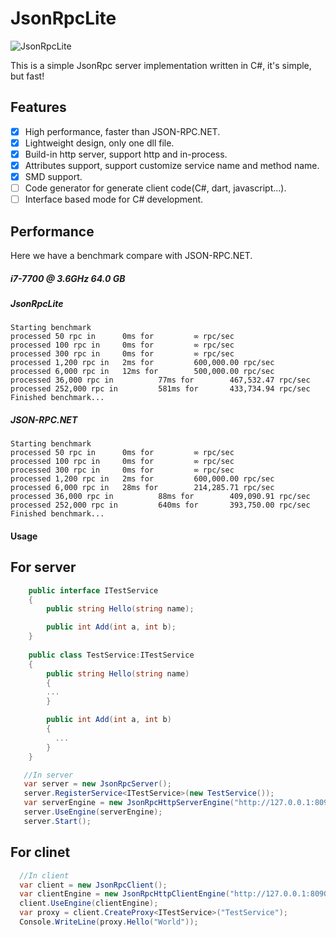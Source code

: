 # JsonRpcLite

![JsonRpcLite](https://github.com/ithinkso117/JsonRpcLite/workflows/JsonRpcLite/badge.svg)

This is a simple JsonRpc server implementation written in C#, it's simple, but fast!

## Features
- [x] High performance, faster than JSON-RPC.NET.
- [x] Lightweight design, only one dll file.
- [x] Build-in http server, support http and in-process.
- [x] Attributes support, support customize service name and method name.
- [x] SMD support.
- [ ] Code generator for generate client code(C#, dart, javascript...).
- [ ] Interface based mode for C# development.

## Performance

Here we have a benchmark compare with JSON-RPC.NET.
##### i7-7700 @ 3.6GHz 64.0 GB

##### JsonRpcLite
```dos
Starting benchmark
processed 50 rpc in      0ms for         ∞ rpc/sec
processed 100 rpc in     0ms for         ∞ rpc/sec
processed 300 rpc in     0ms for         ∞ rpc/sec
processed 1,200 rpc in   2ms for         600,000.00 rpc/sec
processed 6,000 rpc in   12ms for        500,000.00 rpc/sec
processed 36,000 rpc in          77ms for        467,532.47 rpc/sec
processed 252,000 rpc in         581ms for       433,734.94 rpc/sec
Finished benchmark...
```

##### JSON-RPC.NET
```dos
Starting benchmark
processed 50 rpc in      0ms for         ∞ rpc/sec
processed 100 rpc in     0ms for         ∞ rpc/sec
processed 300 rpc in     0ms for         ∞ rpc/sec
processed 1,200 rpc in   2ms for         600,000.00 rpc/sec
processed 6,000 rpc in   28ms for        214,285.71 rpc/sec
processed 36,000 rpc in          88ms for        409,090.91 rpc/sec
processed 252,000 rpc in         640ms for       393,750.00 rpc/sec
Finished benchmark...
```

#### Usage
## For server
```csharp
    public interface ITestService
    {
        public string Hello(string name);

        public int Add(int a, int b);
    }
    
    public class TestService:ITestService
    {
		public string Hello(string name)
		{ 
		...
		}

        public int Add(int a, int b)
        {
          ...
        }
    }

   //In server
   var server = new JsonRpcServer();
   server.RegisterService<ITestService>(new TestService());
   var serverEngine = new JsonRpcHttpServerEngine("http://127.0.0.1:8090/");
   server.UseEngine(serverEngine);
   server.Start();
```

## For clinet
```csharp
  //In client
  var client = new JsonRpcClient();
  var clientEngine = new JsonRpcHttpClientEngine("http://127.0.0.1:8090/");
  client.UseEngine(clientEngine);
  var proxy = client.CreateProxy<ITestService>("TestService");
  Console.WriteLine(proxy.Hello("World"));
```


